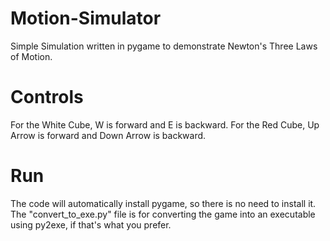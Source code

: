 # Motion-Simulator
Simple Simulation written in pygame to demonstrate Newton's Three Laws of Motion.

# Controls
For the White Cube, W is forward and E is backward. 
For the Red Cube, Up Arrow is forward and Down Arrow is backward.

# Run
The code will automatically install pygame, so there is no need to install it.
The "convert_to_exe.py" file is for converting the game into an executable using py2exe, if that's what you prefer.
